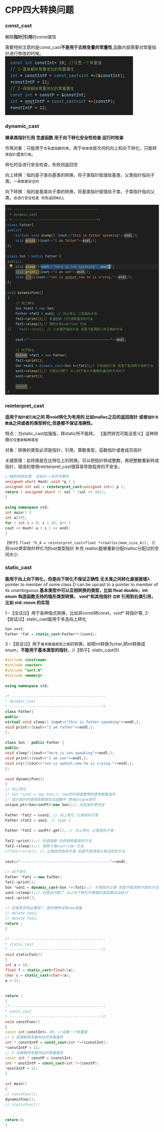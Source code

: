 # CPP四大转换问题

### const_cast 
解除**指针|引用**的const属性

需要特别注意的是const_cast**不是用于去除变量的常量性**,函数内部需要对常量指针进行修改的时候。
![const_cast](/image/const_cast.png)


### dynamic_cast 
**继承类指针引用 含虚函数 用于向下转化安全性检查 运行时检查**

作用对象：只能用于`含有虚函数的类`，用于`继承类`层次间的向上和向下转化，只能转`类指针`或`类引用`。

转化时会进行安全检查，失败则返回空

向上转换：指的是子类向基类的转换，将子类指针赋值给基类，父类指针指向子类。`一直都是安全的` 

向下转换：指的是基类向子类的转换，将基类指针赋值给子类，子类指针指向父类。`会进行安全检查 失败返回NULL`

![dynamic_cast](/image/dynamic_cast.png)


### reinterpret_cast 
**适用于`指针或引用`之间 将void转化为有用的 比如malloc之后的返回指针**
**或者`指针与数值`之间或者的类型转化,但是都不保证准确性。**

特点：为static_cast加强版，转static所不能转。 【虽然转完可能没意义】这种转换`仅仅重新解释类型`

对象：转换的类型必须是指针，引用，算数类型，函数指针或者成员指针

关键原理：此转换是在比特位上的转换。可以把指针转成整数，再把整数重新转成指针，错误的使用reinterpret_cast很容易导致程序的不安全，

```c++
//辅助哈希处理  空指针->无符号整形
unsigned short Hash( void *p ) {
unsigned int val = reinterpret_cast<unsigned int>( p );
return ( unsigned short )( val ^ (val >> 16));
}

using namespace std;
int main() {
int a[20];
for ( int i = 0; i < 20; i++ )
cout << Hash( a + i ) << endl;
}
```

`【例子】float *h_A = reinterpret_cast<float *>(malloc(mem_size_A)); `
// 将void*类型指针转化为float*类型指针  补充  realloc能够重新分配malloc分配过的空间大小

### static_cast 
**能用于向上向下转化，但是向下转化不保证正确性 无关类之间转化直接报错**A pointer to member of some class D can be upcast to a pointer to member of its unambiguous
**基本类型中可以互相转换的类型，比如 float double，int enum**
**构造函数支持的隐形类型转换，**
**void\*和其他指针 `互转`**
**引用到右值引用，比如 std::move 的实现**

1 -【没试过】用于各种隐式转换，比如非const转const，void* 转指针等,
2- 【验证过】static_cast能用于多态向上转化
```cpp
Son son1; 
Father *fat = static_cast<Father*>(&son1);
```
3 -【验证过】用于`基本数据类型之类`的转换，如把int转换为char,把int转换成enum，**不能用于基本类型的指针**。//【例子】static_cast<double>(5)
```c++
#include <iostream>
#include <vector>
#include "sort.h"
#include <memory>

using namespace std;

/* -------------------------------------------
* dynamic_cast
* ------------------------------------------*/
class Father{
public:
virtual void sleep() {cout<<"this is father speaking"<<endl;};
void print(){cout<<"I am father"<<endl;};
};

class Son : public Father {
public:
void sleep(){cout<<"here is son speaking"<<endl;};
void print(){cout<<"I am son"<<endl;};
void cry(){cout<<"son is updset,now he is crying."<<endl;};
};

void dynamicFunc()
{
// 向上转化
// Son *son2 = new Son;// new的时候就要想到使用智能指针
// 因为指针的使用周期就在此函数中 使用unique即可
unique_ptr<Son>sonPtr(new Son);// 动态指针更安全

Father *fat2 = &son2; // 向上转化 父类指向子类
Father &fat2 = son2; // type 2

Father *fat2 = sonPtr.get(); // 向上转化 父类指向子类

fat2->print();// 非虚函数 仍然调用基类的方法
fat2->sleep();// 调用子类override 方法
//fat2!->cry(); // 父类虽然指向子类 但是不能调用父类没有的方法

cout<<"-----------------------------------------"<<endl;

// 向下转化
Father *fat1 = new Father;
fat1->print();
Son *son1 = dynamic_cast<Son *>(fat1);// 子类指向父类 但是不能调用子类的方法
son1->sleep();// 这里出问题了 从上向下转化中重载的虚函数没法执行
son1->print();

// 这里是否有必要呢？ 我的类种没有new变量
// delete son2;
// delete fat2;
return ;
}

/* -------------------------------------------
* static_cast
* ------------------------------------------*/
void staticFunc()
{
int a = 10;
float f = static_cast<float>(a);
char c = static_cast<char>(a);
a = 11;


return ;
}
/* -------------------------------------------
* const_cast
* ------------------------------------------*/
void constFunc()
{
const int constInt= 10; //设置一个常量值
// 1-直接解除常量地址的常量属性
int * constIntP = const_cast<int *>(&constInt);
*constIntP = 11;
// 2-间接解除常量地址的常量属性
const int * constP = &constInt;
int * onstIntP = const_cast<int *>(constP);
*onstIntP = 12;
}

int main()
{
// constFunc();
dynamicFunc();
// staticFunc();


return 0;
}


```

